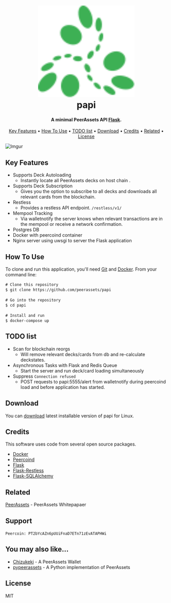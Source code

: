 
<h1 align="center">
  <br>
  <a href="https://peerassets.github.io/WhitePaper/"><img src="https://github.com/PeerAssets/logofiles/blob/master/svg/PeerAssets_icon.svg" alt="PeerAssets" width="300"></a>
  <br>
  papi
  <br>
</h1>

<h4 align="center">A minimal PeerAssets API <a href="http://flask.pocoo.org/" target="_blank">Flask</a>.</h4>

<p align="center">
  <a href="#key-features">Key Features</a> •
  <a href="#how-to-use">How To Use</a> •
  <a href="#todo-list">TODO list</a> •
  <a href="#download">Download</a> •
  <a href="#credits">Credits</a> •
  <a href="#related">Related</a> •
  <a href="#license">License</a>
</p>

![Imgur](https://i.imgur.com/6T5thkm.gif)

## Key Features

* Supports Deck Autoloading
  - Instantly locate all PeerAssets decks on host chain .
* Supports Deck Subscription
  - Gives you the option to subscribe to all decks and downloads all relevant cards from the blockchain.
* Restless
  - Provides a restless API endpoint. `/restless/v1/`
* Mempool Tracking
  - Via walletnotify the server knows when relevant transactions are in the mempool or receive a network confirmation.
* Postgres DB
* Docker with peercoind container
* Nginx server using uwsgi to server the Flask application

## How To Use

To clone and run this application, you'll need [Git](https://git-scm.com) and [Docker](https://www.docker.com/community-edition). From your command line:

```
# Clone this repository
$ git clone https://github.com/peerassets/papi

# Go into the repository
$ cd papi

# Install and run
$ docker-compose up

```

## TODO list
* Scan for blockchain reorgs
  - Will remove relevant decks/cards from db and re-calculate deckstates.
* Asynchronous Tasks with Flask and Redis Queue
  - Start the server and run deck/card loading simultaneously
* Suppress `Connection refused`
  - POST requests to papi:5555/alert from walletnotify during peercoind load and before application has started.

## Download

You can [download](https://github.com/peerassets/papi) latest installable version of papi for Linux.

## Credits

This software uses code from several open source packages.

- [Docker](https://www.docker.com/community-edition)
- [Peercoind](https://peercoin.net/)
- [Flask](http://flask.pocoo.org/)
- [Flask-Restless](https://flask-restless.readthedocs.io/en/stable/)
- [Flask-SQLAlchemy](http://flask-sqlalchemy.pocoo.org/2.3/)

## Related

[PeerAssets](https://peerassets.github.io/WhitePaper/) - PeerAssets Whitepapaer

## Support

`Peercoin: PT2bYcAZn6pUUiFnaD7ETn71zEvATAPHWi` 

## You may also like...

- [Chizukeki](https://github.com/PeerAssets/chizukeki) - A PeerAssets Wallet
- [pypeerassets](https://github.com/PeerAssets/pypeerassets) - A Python implementation of PeerAssets

## License

MIT
